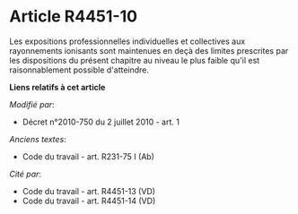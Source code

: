 # Article R4451-10

Les expositions professionnelles individuelles et collectives aux rayonnements ionisants sont maintenues en deçà des limites
prescrites par les dispositions du présent chapitre au niveau le plus faible qu'il est raisonnablement possible d'atteindre.

**Liens relatifs à cet article**

_Modifié par_:

  - Décret n°2010-750 du 2 juillet 2010 - art. 1

_Anciens textes_:

  - Code du travail - art. R231-75 I (Ab)

_Cité par_:

  - Code du travail - art. R4451-13 (VD)
  - Code du travail - art. R4451-14 (VD)
